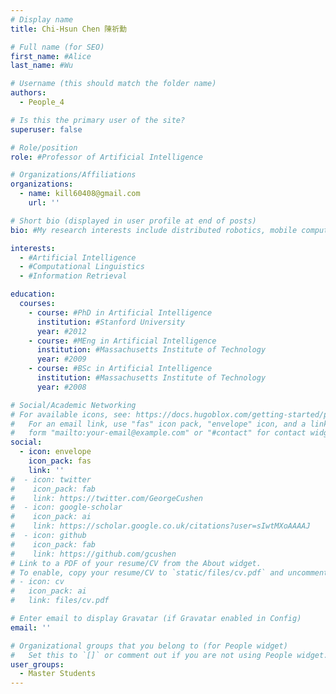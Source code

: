 ```yaml
---
# Display name
title: Chi-Hsun Chen 陳祈勳

# Full name (for SEO)
first_name: #Alice
last_name: #Wu

# Username (this should match the folder name)
authors:
  - People_4

# Is this the primary user of the site?
superuser: false

# Role/position
role: #Professor of Artificial Intelligence

# Organizations/Affiliations
organizations:
  - name: kill60408@gmail.com
    url: ''

# Short bio (displayed in user profile at end of posts)
bio: #My research interests include distributed robotics, mobile computing and programmable matter.

interests:
  - #Artificial Intelligence
  - #Computational Linguistics
  - #Information Retrieval

education:
  courses:
    - course: #PhD in Artificial Intelligence
      institution: #Stanford University
      year: #2012
    - course: #MEng in Artificial Intelligence
      institution: #Massachusetts Institute of Technology
      year: #2009
    - course: #BSc in Artificial Intelligence
      institution: #Massachusetts Institute of Technology
      year: #2008

# Social/Academic Networking
# For available icons, see: https://docs.hugoblox.com/getting-started/page-builder/#icons
#   For an email link, use "fas" icon pack, "envelope" icon, and a link in the
#   form "mailto:your-email@example.com" or "#contact" for contact widget.
social:
  - icon: envelope
    icon_pack: fas
    link: ''
#  - icon: twitter
#    icon_pack: fab
#    link: https://twitter.com/GeorgeCushen
#  - icon: google-scholar
#    icon_pack: ai
#    link: https://scholar.google.co.uk/citations?user=sIwtMXoAAAAJ
#  - icon: github
#    icon_pack: fab
#    link: https://github.com/gcushen
# Link to a PDF of your resume/CV from the About widget.
# To enable, copy your resume/CV to `static/files/cv.pdf` and uncomment the lines below.
# - icon: cv
#   icon_pack: ai
#   link: files/cv.pdf

# Enter email to display Gravatar (if Gravatar enabled in Config)
email: ''

# Organizational groups that you belong to (for People widget)
#   Set this to `[]` or comment out if you are not using People widget.
user_groups:
  - Master Students
---
```


